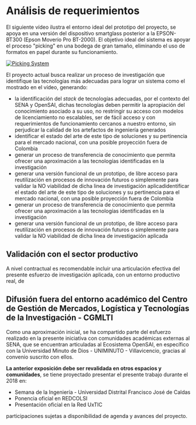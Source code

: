 # Análisis de requerimientos 

El siguiente vídeo ilustra el entorno ideal del prototipo del proyecto, se apoya en una versión del dispositivo smartglass posterior a la EPSON-BT300 (Epson Moverio Pro BT-2000). El objetivo ideal del sistema es apoyar el proceso "picking" en una bodega de gran tamaño, eliminando el uso de formatos en papel durante su funcionamiento.

[![Picking System](http://img.youtube.com/vi/rkmjc7l1K40/0.jpg)](http://www.youtube.com/watch?v=rkmjc7l1K40)

El proyecto actual busca realizar un proceso de investigación que identifique las tecnologías más adecuadas para lograr un sistema como el mostrado en el vídeo, generando:
* la identificación del *stack* de tecnologías adecuadas, por el contexto del SENA y OpenSAI, dichas tecnologías deben permitir la apropiación del conocimiento asociado a su uso, no restringir su acceso con modelos de licenciamiento no escalables, ser de fácil acceso y con requerimientos de funcionamiento cercanos a nuestro entorno, sin perjudicar la calidad de los artefactos de ingeniería generados
* identificar el estado del arte de este tipo de soluciones y su pertinencia para el mercado nacional, con una posible proyección fuera de Colombia
* generar un proceso de transferencia de conocimiento que permita ofrecer una aproximación a las tecnologías identificadas en la investigación
* generar una versión funcional de un prototipo, de libre acceso para reutilización en procesos de innovación futuros o simplemente para validar la NO viabilidad de dicha linea de investigación aplicadidentificar el estado del arte de este tipo de soluciones y su pertinencia para el mercado nacional, con una posible proyección fuera de Colombia
* generar un proceso de transferencia de conocimiento que permita ofrecer una aproximación a las tecnologías identificadas en la investigación
* generar una versión funcional de un prototipo, de libre acceso para reutilización en procesos de innovación futuros o simplemente para validar la NO viabilidad de dicha linea de investigación aplicada

## Validación con el sector productivo 

A nivel contractual es recomendable incluir una articulación efectiva del presente esfuerzo de investigación aplicada, con un entorno productivo real, de 

## Difusión fuera del entorno académico del Centro de Gestión de Mercados, Logística y Tecnologías de la Investigación - CGMLTI 

Como una aproximación inicial, se ha compartido parte del esfuerzo realizado en la presente iniciativa con comunidades académicas externas al SENA, que se encuentran articuladas al Ecosistema OpenSAI, en específico con la Universidad Minuto de Dios - UNIMINUTO - Villavicencio, gracias al convenio suscrito con ellos. 

**La anterior exposición debe ser revalidada en otros espacios y comunidades**, se tiene proyectado presentar el presente trabajo durante el 2018 en:
* Semana de la Ingeniería - Universidad Distrital Francisco José de Caldas
* Ponencia oficial en REDCOLSI 
* Presentación oficial en la Red UxTIC

participaciones sujetas a disponibilidad de agenda y avances del proyecto.
